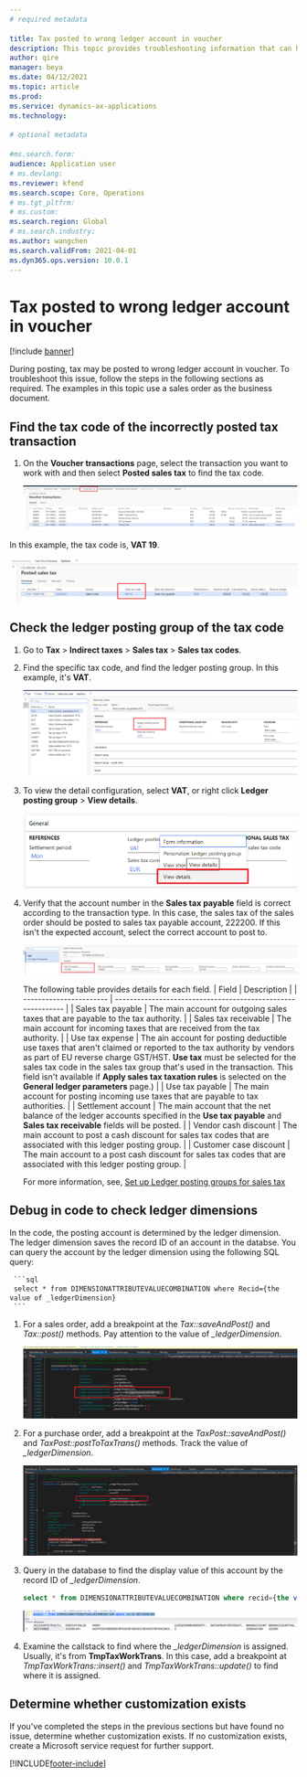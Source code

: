 ```yaml
---
# required metadata

title: Tax posted to wrong ledger account in voucher
description: This topic provides troubleshooting information that can help when tax is posted to the wrong ledger account in voucher. 
author: qire
manager: beya
ms.date: 04/12/2021
ms.topic: article
ms.prod: 
ms.service: dynamics-ax-applications
ms.technology: 

# optional metadata

#ms.search.form:
audience: Application user
# ms.devlang: 
ms.reviewer: kfend
ms.search.scope: Core, Operations
# ms.tgt_pltfrm: 
# ms.custom: 
ms.search.region: Global
# ms.search.industry: 
ms.author: wangchen
ms.search.validFrom: 2021-04-01
ms.dyn365.ops.version: 10.0.1
---
```



# Tax posted to wrong ledger account in voucher

[!include [banner](../includes/banner.md)]

During posting, tax may be posted to wrong ledger account in voucher. To troubleshoot this issue, follow the steps in the following sections as required. The examples in this topic use a sales order as the business document.

## Find the tax code of the incorrectly posted tax transaction

1. On the **Voucher transactions** page, select the transaction you want to work with and then select **Posted sales tax** to find the tax code.

     [![Voucher transactions page, Posted sales tax button](./media/tax-posted-to-wrong-ledger-account-Picture1.png)](./media/tax-posted-to-wrong-ledger-account-Picture1.png)

In this example, the tax code is, **VAT 19**.

   [![Sales tax code field](./media/tax-posted-to-wrong-ledger-account-Picture2.png)](./media/tax-posted-to-wrong-ledger-account-Picture2.png)

## Check the ledger posting group of the tax code

1. Go to **Tax** > **Indirect taxes** > **Sales tax** > **Sales tax codes**.
2. Find the specific tax code, and find the ledger posting group. In this example, it's **VAT**.

     [![Sales tax codes page, Ledger posting group field](./media/tax-posted-to-wrong-ledger-account-Picture3.png)](./media/tax-posted-to-wrong-ledger-account-Picture3.png)

3. To view the detail configuration, select **VAT**, or right click **Ledger posting group** > **View details**.

     [![View details](./media/tax-posted-to-wrong-ledger-account-Picture4.png)](./media/tax-posted-to-wrong-ledger-account-Picture4.png)

4. Verify that the account number in the **Sales tax payable** field is correct according to the transaction type. In this case, the sales tax of the sales order should be posted to sales tax payable account, 222200. If this isn't the expected account, select the correct account to post to.

     [![Sales tax payable field](./media/tax-posted-to-wrong-ledger-account-Picture5.png)](./media/tax-posted-to-wrong-ledger-account-Picture5.png)

     The following table provides details for each field.
     |   Field                 | Description                                                  |
     | ----------------------- | ------------------------------------------------------------ |
     | Sales tax payable       | The main account for outgoing sales taxes that are payable to the tax authority.  |
     | Sales tax receivable   | The main account for incoming taxes that are  received from the tax authority.  |
     | Use tax expense         | The ain account for posting deductible use taxes that aren't claimed or reported to the tax authority by vendors as part of EU reverse charge GST/HST. **Use tax** must be selected for the sales tax code in the sales tax group that's used in the transaction. This field isn't available if **Apply sales tax taxation rules** is selected on the **General ledger parameters** page.) |
     | Use tax payable         | The main account for posting incoming use taxes that are payable to tax authorities. |
     | Settlement account      | The main account that the net balance of the ledger accounts specified in the **Use tax payable** and **Sales tax receivable** fields will be posted. |
     | Vendor cash discount   | The main account to post a cash discount for sales tax codes that are associated with this ledger posting  group. |
     | Customer case discount | The main account to a post cash discount for sales tax codes that are associated with this ledger posting  group. |

     For more information, see, [Set up Ledger posting groups for sales tax](tasks/set-up-ledger-posting-groups-sales-tax.md)

## Debug in code to check ledger dimensions 

In the code, the posting account is determined by the ledger dimension. The ledger dimension saves the record ID of an account in the databse. You can query the account by the ledger dimension using the following SQL query:

     ```sql
     select * from DIMENSIONATTRIBUTEVALUECOMBINATION where Recid={the value of _ledgerDimension}
     ```

1. For a sales order, add a breakpoint at the *Tax::saveAndPost()* and *Tax::post()* methods. Pay attention to the value of *_ledgerDimension*.

     [![Sales order code sample with breakpoint](./media/tax-posted-to-wrong-ledger-account-Picture6.png)](./media/tax-posted-to-wrong-ledger-account-Picture6.png)

2. For a purchase order, add a breakpoint at the *TaxPost::saveAndPost()* and *TaxPost::postToTaxTrans()* methods. Track the value of *_ledgerDimension*.

     [![Purchase order code sample with breakpoint](./media/tax-posted-to-wrong-ledger-account-Picture7.png)](./media/tax-posted-to-wrong-ledger-account-Picture7.png)

3. Query in the database to find the display value of this account by the record ID of *_ledgerDimension*.

     ```sql
     select * from DIMENSIONATTRIBUTEVALUECOMBINATION where recid={the value of _ledgerDimension}
     ```

     [![Display value of record ID](./media/tax-posted-to-wrong-ledger-account-Picture8.png)](./media/tax-posted-to-wrong-ledger-account-Picture8.png)

4. Examine the callstack to find where the *_ledgerDimension* is assigned. Usually, it's from **TmpTaxWorkTrans**. In this case, add a breakpoint at *TmpTaxWorkTrans::insert()* and *TmpTaxWorkTrans::update()* to find where it is assigned.

## Determine whether customization exists
If you've completed the steps in the previous sections but have found no issue, determine whether customization exists. If no customization exists, create a Microsoft service request for further support.



[!INCLUDE[footer-include](../../includes/footer-banner.md)]
